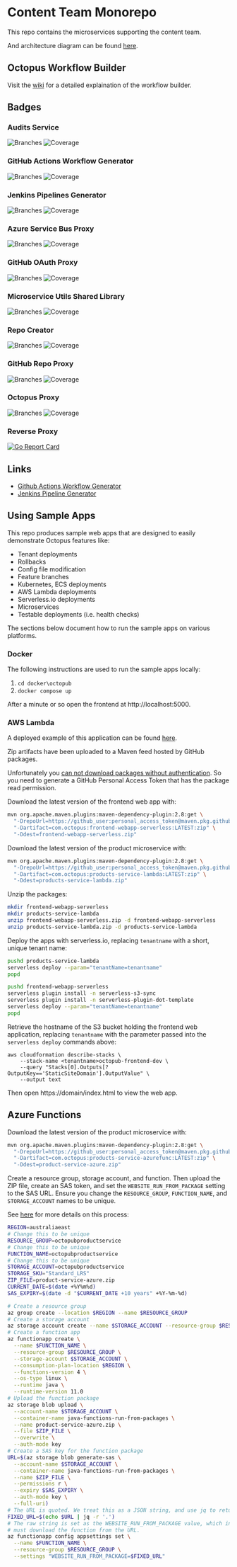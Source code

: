  # Content Team Monorepo

This repo contains the microservices supporting the content team.

And architecture diagram can be found [here](https://app.cloudcraft.co/view/089e13fd-5130-4806-a235-668c53c8ca2f?key=4f239d74-6783-401b-96cd-db0ee17fcf6d).

## Octopus Workflow Builder

Visit the [wiki](https://github.com/OctopusSamples/content-team-apps/wiki/Octopus-Workflow-Builder) for a detailed explaination of the workflow builder.

## Badges

### Audits Service
![Branches](.github/badges/auditsbranches.svg)
![Coverage](.github/badges/audits.svg)

### GitHub Actions Workflow Generator
![Branches](.github/badges/githubbranches.svg)
![Coverage](.github/badges/github.svg)

### Jenkins Pipelines Generator
![Branches](.github/badges/jenkinsbranches.svg)
![Coverage](.github/badges/jenkins.svg)

### Azure Service Bus Proxy
![Branches](.github/badges/azure-servicebus-proxy-branches.svg)
![Coverage](.github/badges/azure-servicebus-proxy-coverage.svg)

### GitHub OAuth Proxy
![Branches](.github/badges/github-oauth-proxy-branches.svg)
![Coverage](.github/badges/github-oauth-proxy-coverage.svg)

### Microservice Utils Shared Library
![Branches](.github/badges/microservice-utils-branches.svg)
![Coverage](.github/badges/microservice-utils-coverage.svg)

### Repo Creator
![Branches](.github/badges/repocreator.svg)
![Coverage](.github/badges/repocreatorbranches.svg)

### GitHub Repo Proxy
![Branches](.github/badges/githubrepoproxy.svg )
![Coverage](.github/badges/githubrepoproxybranches.svg)

### Octopus Proxy
![Branches](.github/badges/githubrepoproxy.svg )
![Coverage](.github/badges/octopusproxybranches.svg)

### Reverse Proxy
[![Go Report Card](https://goreportcard.com/badge/github.com/OctopusSamples/content-team-apps/go/reverse-proxy)](https://goreportcard.com/report/github.com/OctopusSamples/content-team-apps/go/reverse-proxy)

## Links

* [Github Actions Workflow Generator](https://githubactionsworkflowgenerator.octopus.com/#/)
* [Jenkins Pipeline Generator](https://jenkinspipelinegenerator.octopus.com/#/)

## Using Sample Apps

This repo produces sample web apps that are designed to easily demonstrate Octopus features like:

* Tenant deployments
* Rollbacks
* Config file modification
* Feature branches
* Kubernetes, ECS deployments
* AWS Lambda deployments
* Serverless.io deployments
* Microservices
* Testable deployments (i.e. health checks)

The sections below document how to run the sample apps on various platforms.

### Docker

The following instructions are used to run the sample apps locally:

1. `cd docker\octopub`
2. `docker compose up`

After a minute or so open the frontend at http://localhost:5000.

### AWS Lambda

A deployed example of this application can be found [here](https://octopub-frontend.s3.amazonaws.com/index.html).

Zip artifacts have been uploaded to a Maven feed hosted by GitHub packages.

Unfortunately you [can not download packages without authentication](https://github.com/orgs/community/discussions/26634). So you need to generate a GitHub Personal Access Token that has the package read permission.

Download the latest version of the frontend web app with:

```bash
mvn org.apache.maven.plugins:maven-dependency-plugin:2.8:get \
  "-DrepoUrl=https://github_user:personal_access_token@maven.pkg.github.com/OctopusSamples/content-team-apps" \
  "-Dartifact=com.octopus:frontend-webapp-serverless:LATEST:zip" \
  "-Ddest=frontend-webapp-serverless.zip"
```

Download the latest version of the product microservice with:

```bash
mvn org.apache.maven.plugins:maven-dependency-plugin:2.8:get \
  "-DrepoUrl=https://github_user:personal_access_token@maven.pkg.github.com/OctopusSamples/content-team-apps" \
  "-Dartifact=com.octopus:products-service-lambda:LATEST:zip" \
  "-Ddest=products-service-lambda.zip"
```

Unzip the packages:

```bash
mkdir frontend-webapp-serverless
mkdir products-service-lambda
unzip frontend-webapp-serverless.zip -d frontend-webapp-serverless
unzip products-service-lambda.zip -d products-service-lambda
```

Deploy the apps with serverless.io, replacing `tenantname` with a short, unique tenant name:

```bash
pushd products-service-lambda
serverless deploy --param="tenantName=tenantname"
popd

pushd frontend-webapp-serverless
serverless plugin install -n serverless-s3-sync
serverless plugin install -n serverless-plugin-dot-template
serverless deploy --param="tenantName=tenantname"
popd
```

Retrieve the hostname of the S3 bucket holding the frontend web application, replacing `tenantname` with the parameter passed into the `serverless deploy` commands above:

```
aws cloudformation describe-stacks \
    --stack-name <tenantname>octopub-frontend-dev \
    --query "Stacks[0].Outputs[?OutputKey=='StaticSiteDomain'].OutputValue" \
    --output text
```

Then open https://domain/index.html to view the web app.

## Azure Functions

Download the latest version of the product microservice with:

```bash
mvn org.apache.maven.plugins:maven-dependency-plugin:2.8:get \
  "-DrepoUrl=https://github_user:personal_access_token@maven.pkg.github.com/OctopusSamples/content-team-apps" \
  "-Dartifact=com.octopus:products-service-azurefunc:LATEST:zip" \
  "-Ddest=product-service-azure.zip"
```

Create a resource group, storage account, and function. Then upload the ZIP file, create an SAS token, and set the `WEBSITE_RUN_FROM_PACKAGE` setting to the SAS URL. Ensure you change the `RESOURCE_GROUP`, `FUNCTION_NAME`, and `STORAGE_ACCOUNT` names to be unique.

See [here](https://stackoverflow.com/questions/74695741/how-can-i-deploy-a-prepackaged-quarkus-azure-functions-app/74695742#74695742) for more details on this process:

```bash
REGION=australiaeast
# Change this to be unique
RESOURCE_GROUP=octopubproductservice
# Change this to be unique
FUNCTION_NAME=octopubproductservice
# Change this to be unique
STORAGE_ACCOUNT=octopubproductservice
STORAGE_SKU="Standard_LRS"
ZIP_FILE=product-service-azure.zip
CURRENT_DATE=$(date +%Y%m%d)
SAS_EXPIRY=$(date -d "$CURRENT_DATE +10 years" +%Y-%m-%d)

# Create a resource group
az group create --location $REGION --name $RESOURCE_GROUP
# Create a storage account
az storage account create --name $STORAGE_ACCOUNT --resource-group $RESOURCE_GROUP --sku $STORAGE_SKU
# Create a function app
az functionapp create \
  --name $FUNCTION_NAME \
  --resource-group $RESOURCE_GROUP \
  --storage-account $STORAGE_ACCOUNT \
  --consumption-plan-location $REGION \
  --functions-version 4 \
  --os-type linux \
  --runtime java \
  --runtime-version 11.0
# Upload the function package
az storage blob upload \
  --account-name $STORAGE_ACCOUNT \
  --container-name java-functions-run-from-packages \
  --name product-service-azure.zip \
  --file $ZIP_FILE \
  --overwrite \
  --auth-mode key
# Create a SAS key for the function package
URL=$(az storage blob generate-sas \
  --account-name $STORAGE_ACCOUNT \
  --container-name java-functions-run-from-packages \
  --name $ZIP_FILE \
  --permissions r \
  --expiry $SAS_EXPIRY \
  --auth-mode key \
  --full-uri)
# The URL is quoted. We treat this as a JSON string, and use jq to return the raw string
FIXED_URL=$(echo $URL | jq -r '.')
# The raw string is set as the WEBSITE_RUN_FROM_PACKAGE value, which indicates Azure
# must download the function from the URL.
az functionapp config appsettings set \
  --name $FUNCTION_NAME \
  --resource-group $RESOURCE_GROUP \
  --settings "WEBSITE_RUN_FROM_PACKAGE=$FIXED_URL"
```  